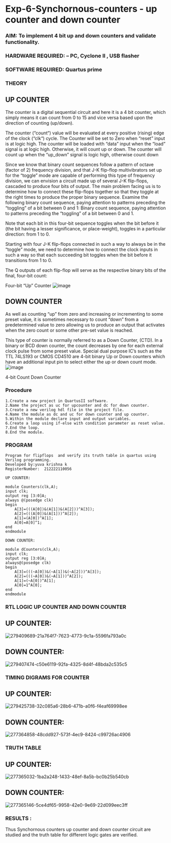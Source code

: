 # Exp-6-Synchornous-counters - up counter and down counter 
### AIM: To implement 4 bit up and down counters and validate  functionality.
### HARDWARE REQUIRED:  – PC, Cyclone II , USB flasher
### SOFTWARE REQUIRED:   Quartus prime
### THEORY 

## UP COUNTER 
The counter is a digital sequential circuit and here it is a 4 bit counter, which simply means it can count from 0 to 15 and vice versa based upon the direction of counting (up/down). 

The counter (“count“) value will be evaluated at every positive (rising) edge of the clock (“clk“) cycle.
The Counter will be set to Zero when “reset” input is at logic high.
The counter will be loaded with “data” input when the “load” signal is at logic high. Otherwise, it will count up or down.
The counter will count up when the “up_down” signal is logic high, otherwise count down

Since we know that binary count sequences follow a pattern of octave (factor of 2) frequency division, and that J-K flip-flop multivibrators set up for the “toggle” mode are capable of performing this type of frequency division, we can envision a circuit made up of several J-K flip-flops, cascaded to produce four bits of output.
The main problem facing us is to determine how to connect these flip-flops together so that they toggle at the right times to produce the proper binary sequence.
Examine the following binary count sequence, paying attention to patterns preceding the “toggling” of a bit between 0 and 1:
Binary count sequence, paying attention to patterns preceding the “toggling” of a bit between 0 and 1.

Note that each bit in this four-bit sequence toggles when the bit before it (the bit having a lesser significance, or place-weight), toggles in a particular direction: from 1 to 0.



 
 

Starting with four J-K flip-flops connected in such a way to always be in the “toggle” mode, we need to determine how to connect the clock inputs in such a way so that each succeeding bit toggles when the bit before it transitions from 1 to 0.

The Q outputs of each flip-flop will serve as the respective binary bits of the final, four-bit count:

 
 

Four-bit “Up” Counter
![image](https://user-images.githubusercontent.com/36288975/169644758-b2f4339d-9532-40c5-af40-8f4f8c942e2c.png)



## DOWN COUNTER 

As well as counting “up” from zero and increasing or incrementing to some preset value, it is sometimes necessary to count “down” from a predetermined value to zero allowing us to produce an output that activates when the zero count or some other pre-set value is reached.

This type of counter is normally referred to as a Down Counter, (CTD). In a binary or BCD down counter, the count decreases by one for each external clock pulse from some preset value. Special dual purpose IC’s such as the TTL 74LS193 or CMOS CD4510 are 4-bit binary Up or Down counters which have an additional input pin to select either the up or down count mode.
![image](https://user-images.githubusercontent.com/36288975/169644844-1a14e123-7228-4ed8-81a9-eb937dff4ac8.png)


4-bit Count Down Counter
### Procedure
```
1.Create a new project in QuartusII software.
2.Name the project as uc for upcounter and dc for down counter.
3.Create a new verilog hdl file in the project file.
4.Name the module as dc and uc for down counter and up counter.
5.Within the module declare input and output variables.
6.Create a loop using if-else with condition parameter as reset value.
7.End the loop.
8.End the module.
```


### PROGRAM 
```
Program for flipflops  and verify its truth table in quartus using Verilog programming.
Developed by:yuva krishna k 
RegisterNumber:  212222110056

UP COUNTER:

module Counters(clk,A);
input clk;
output reg [3:0]A;
always @(posedge clk)
begin
	A[3]=(((A[0])&(A[1])&(A[2]))^A[3]);
	A[2]=(((A[0])&(A[1]))^A[2]);
	A[1]=(A[0])^A[1];
	A[0]=A[0]^1;
end
endmodule

DOWN COUNTER:

module dCounters(clk,A);
input clk;
output reg [3:0]A;
always@(posedge clk)
begin
	A[3]=(((~A[0])&(~A[1])&(~A[2]))^A[3]);
	A[2]=(((~A[0])&(~A[1]))^A[2]);
	A[1]=(~A[0])^A[1];
	A[0]=1^A[0];
end
endmodule

```





### RTL LOGIC UP COUNTER AND DOWN COUNTER  
## UP COUNTER:
![279409689-21a764f7-7623-4773-9c1a-5596fa793a0c](https://github.com/Yuvakrishna0/Exp-7-Synchornous-counters-/assets/117915037/88302ee7-5a96-4c50-a1df-8db74c572be7)


## DOWN COUNTER:


![279407474-c50e6119-92fa-4325-8d4f-48bda2c535c5](https://github.com/Yuvakrishna0/Exp-7-Synchornous-counters-/assets/117915037/291a790f-a82e-4c1c-a429-cf2269668994)




### TIMING DIGRAMS FOR COUNTER  

## UP COUNTER:
![279425738-32c085a6-28b6-471b-a0f6-f4eaf69998ee](https://github.com/Yuvakrishna0/Exp-7-Synchornous-counters-/assets/117915037/99c5b7d4-9d43-4c3a-8512-70dece8f03e9)


## DOWN COUNTER:

![277364858-48cdd927-573f-4ec9-8424-c99726ac4906](https://github.com/Yuvakrishna0/Exp-7-Synchornous-counters-/assets/117915037/66c56022-0a1a-4345-8fe9-91a5c518ceef)



### TRUTH TABLE 

## UP COUNTER:
![277365032-1ba2a248-1433-48ef-8a5b-bc0b25b540cb](https://github.com/Yuvakrishna0/Exp-7-Synchornous-counters-/assets/117915037/2e89b470-4c45-4174-afeb-965bd00bc6ed)


## DOWN COUNTER:
![277365146-5ce4df65-9958-42e0-9e69-22d099eec3ff](https://github.com/Yuvakrishna0/Exp-7-Synchornous-counters-/assets/117915037/6ca8594a-619f-45b2-8b7b-753244e38b6c)


### RESULTS :
Thus Synchornous counters up counter and down counter circuit are studied and the truth table for different logic gates are verified.
